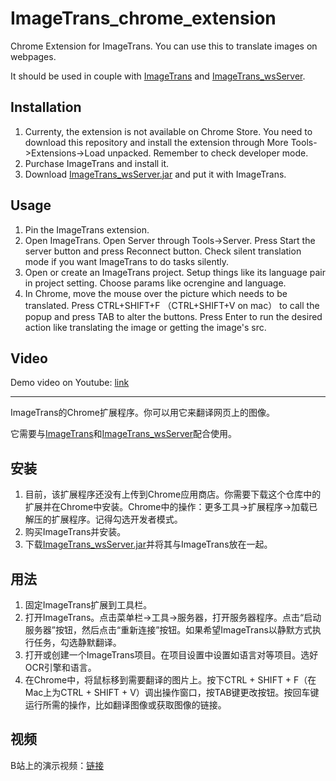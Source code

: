 # ImageTrans_chrome_extension

Chrome Extension for ImageTrans. You can use this to translate images on webpages.

It should be used in couple with [ImageTrans](https://www.basiccat.org/imagetrans) and [ImageTrans_wsServer](https://github.com/xulihang/ImageTrans_wsServer).

## Installation

1. Currenty, the extension is not available on Chrome Store. You need to download this repository and install the extension through More Tools->Extensions->Load unpacked. Remember to check developer mode.
2. Purchase ImageTrans and install it.
3. Download [ImageTrans_wsServer.jar](https://github.com/xulihang/ImageTrans_wsServer/releases/download/builds/ImageTrans_wsServer.jar) and put it with ImageTrans.

## Usage

1. Pin the ImageTrans extension.
2. Open ImageTrans. Open Server through Tools->Server. Press Start the server button and press Reconnect button. Check silent translation mode if you want ImageTrans to do tasks silently.
3. Open or create an ImageTrans project. Setup things like its language pair in project setting. Choose params like ocrengine and language.
4. In Chrome, move the mouse over the picture which needs to be translated. Press CTRL+SHIFT+F （CTRL+SHIFT+V on mac） to call the popup and press TAB to alter the buttons. Press Enter to run the desired action like translating the image or getting the image's src.


## Video

Demo video on Youtube: [link](https://www.youtube.com/watch?v=R7pv02jwL_k)


<hr/>

ImageTrans的Chrome扩展程序。你可以用它来翻译网页上的图像。

它需要与[ImageTrans](https://www.basiccat.org/imagetrans)和[ImageTrans_wsServer](https://github.com/xulihang/ImageTrans_wsServer)配合使用。

## 安装

1. 目前，该扩展程序还没有上传到Chrome应用商店。你需要下载这个仓库中的扩展并在Chrome中安装。Chrome中的操作：更多工具->扩展程序->加载已解压的扩展程序。记得勾选开发者模式。
2. 购买ImageTrans并安装。
3. 下载[ImageTrans_wsServer.jar](https://github.com/xulihang/ImageTrans_wsServer/releases/download/builds/ImageTrans_wsServer.jar)并将其与ImageTrans放在一起。

## 用法

1. 固定ImageTrans扩展到工具栏。
2. 打开ImageTrans。点击菜单栏->工具->服务器，打开服务器程序。点击“启动服务器”按钮，然后点击“重新连接”按钮。如果希望ImageTrans以静默方式执行任务，勾选静默翻译。
3. 打开或创建一个ImageTrans项目。在项目设置中设置如语言对等项目。选好OCR引擎和语言。
4. 在Chrome中，将鼠标移到需要翻译的图片上。按下CTRL + SHIFT + F（在Mac上为CTRL + SHIFT + V）调出操作窗口，按TAB键更改按钮。按回车键运行所需的操作，比如翻译图像或获取图像的链接。


## 视频

B站上的演示视频：[链接](https://www.bilibili.com/video/BV1E5411p73K/)


